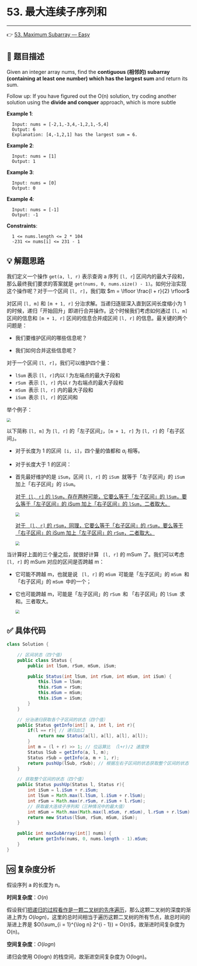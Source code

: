 # 53. 最大连续子序列和

---

👉 [53. Maximum Subarray — Easy](https://leetcode-cn.com/problems/maximum-subarray/)

## 📜 题目描述 

Given an integer array nums, find the **contiguous (相邻的) subarray (containing at least one number) which has the largest sum** and return its sum.

Follow up: If you have figured out the O(n) solution, try coding another solution using the **divide and conquer** approach, which is more subtle

**Example 1**:

```
  Input: nums = [-2,1,-3,4,-1,2,1,-5,4]
  Output: 6
  Explanation: [4,-1,2,1] has the largest sum = 6.
```

  **Example 2**:

```
  Input: nums = [1]
  Output: 1
```

  **Example 3**:

```
  Input: nums = [0]
  Output: 0
```

  **Example 4**:

```
  Input: nums = [-1]
  Output: -1
```

  **Constraints**:

```
  1 <= nums.length <= 2 * 104
  -231 <= nums[i] <= 231 - 1
```

## 💡 解题思路

我们定义一个操作 `get(a, l, r)` 表示查询 a 序列 `[l, r`] 区间内的最大子段和，那么最终我们要求的答案就是 `get(nums, 0, nums.size() - 1)`。如何分治实现这个操作呢？对于一个区间 `[l, r]`，我们取 $m = \lfloor \frac{l + r}{2} \rfloor$
	
对区间 `[l, m]` 和 `[m + 1, r]` 分治求解。当递归逐层深入直到区间长度缩小为 1 的时候，递归「开始回升」即进行合并操作。这个时候我们考虑如何通过 `[l, m]`  区间的信息和 `[m + 1, r]`  区间的信息合并成区间 `[l, r]` 的信息。最关键的两个问题是：

- 我们要维护区间的哪些信息呢？

- 我们如何合并这些信息呢？

对于一个区间 `[l, r]`，我们可以维护四个量：

- `lSum` 表示 `[l, r]`内以 l 为左端点的最大子段和
- `rSum `表示 `[l, r]` 内以 r 为右端点的最大子段和
- `mSum `表示 `[l, r]` 内的最大子段和
- `iSum `表示 `[l, r]` 的区间和

举个例子：

<img src="https://gitee.com/veal98/images/raw/master/img/20200917154358.png" style="zoom:67%;" />

以下简称 `[l, m]` 为 `[l, r]` 的「左子区间」，`[m + 1, r]` 为 `[l, r]` 的「右子区间」。

- 对于长度为 1 的区间` [i, i]`，四个量的值都和 $a_i$ 相等。

- 对于长度大于 1 的区间：

- 首先最好维护的是 `iSum`，区间 `[l, r]` 的 `iSum `就等于「左子区间」的 `iSum `加上「右子区间」的 `iSum`。

  <u>对于` [l, r]` 的 `lSum`，存在两种可能，它要么等于「左子区间」的 `lSum`，要么等于「左子区间」的 iSum 加上「右子区间」的 `lSum`，二者取大。</u>

  <img src="https://gitee.com/veal98/images/raw/master/img/20200917154629.png" style="zoom:67%;" />

  <u>对于 ` [l, r]`  的 `rSum`，同理，它要么等于「右子区间」的 `rSum`，要么等于「右子区间」的 iSum 加上「左子区间」的 `rSum`，二者取大。</u>

  <img src="https://gitee.com/veal98/images/raw/master/img/20200917154706.png" style="zoom:67%;" />



当计算好上面的三个量之后，就很好计算 ` [l, r]`  的 mSum 了。我们可以考虑 ` [l, r]`  的 mSum 对应的区间是否跨越 m：

- 它可能不跨越 m，也就是说 ` [l, r]`  的 `mSum `可能是「左子区间」的 `mSum `和 「右子区间」的 `mSum `中的一个；

- 它也可能跨越 m，可能是「左子区间」的 `rSum `和 「右子区间」的 `lSum `求和。三者取大。

  <img src="https://gitee.com/veal98/images/raw/master/img/20200917155138.png" style="zoom:67%;" />



## ✅ 具体代码

```java
class Solution {

    // 区间状态（四个值)
    public class Status {
        public int lSum, rSum, mSum, iSum;

        public Status(int lSum, int rSum, int mSum, int iSum) {
            this.lSum = lSum;
            this.rSum = rSum;
            this.mSum = mSum;
            this.iSum = iSum;
        }
    }   

    // 分治递归获取各个子区间的状态（四个值）
    public Status getInfo(int[] a, int l, int r){
        if(l == r){ // 递归出口
            return new Status(a[l], a[l], a[l], a[l]);
        }
        int m = (l + r) >> 1; // 位运算比 （l+r)/2 速度快
        Status lSub = getInfo(a, l, m);
        Status rSub = getInfo(a, m + 1, r);
        return pushUp(lSub, rSub); // 根据左右子区间的状态获取整个区间的状态
    }

    // 获取整个区间的状态（四个值）
    public Status pushUp(Status l, Status r){
        int iSum = l.iSum + r.iSum;
        int lSum = Math.max(l.lSum, l.iSum + r.lSum);
        int rSum = Math.max(r.rSum, r.iSum + l.rSum);
        // 获取最大连续子序列和（三种情况中的最大值）
        int mSum = Math.max(Math.max(l.mSum, r.mSum), l.rSum + r.lSum);
        return new Status(lSum, rSum, mSum, iSum);
    }

    public int maxSubArray(int[] nums) {
        return getInfo(nums, 0, nums.length - 1).mSum;
    }
}
```

## 🆚 复杂度分析

假设序列 a 的长度为 n。

**时间复杂度**：$O(n)$

假设我们<u>把递归的过程看作是一颗二叉树的先序遍历</u>，那么这颗二叉树的深度的渐进上界为 $O(logn)$，这里的总时间相当于遍历这颗二叉树的所有节点，故总时间的渐进上界是 $O(\sum_{i = 1}^{\log n} 2^{i - 1}) = O(n)$，故渐进时间复杂度为 O(n)。

**空间复杂度**：$O(logn)$

递归会使用 O(logn) 的栈空间，故渐进空间复杂度为 O(logn)。